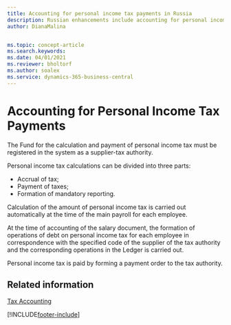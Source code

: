 ```yaml
---
title: Accounting for personal income tax payments in Russia
description: Russian enhancements include accounting for personal income tax payments.
author: DianaMalina


ms.topic: concept-article
ms.search.keywords:
ms.date: 04/01/2021
ms.reviewer: bholtorf
ms.author: soalex
ms.service: dynamics-365-business-central
---
```


# Accounting for Personal Income Tax Payments

The Fund for the calculation and payment of personal income tax must be registered in the system as a supplier-tax authority.

Personal income tax calculations can be divided into three parts:

- Accrual of tax;
- Payment of taxes;
- Formation of mandatory reporting.

Calculation of the amount of personal income tax is carried out automatically at the time of the main payroll for each employee.

At the time of accounting of the salary document, the formation of operations of debt on personal income tax for each employee in correspondence with the specified code of the supplier of the tax authority and the corresponding operations in the Ledger is carried out.

Personal income tax is paid by forming a payment order to the tax authority.

## Related information

[Tax Accounting](Tax-Accounting.md)


[!INCLUDE[footer-include](../../includes/footer-banner.md)]
